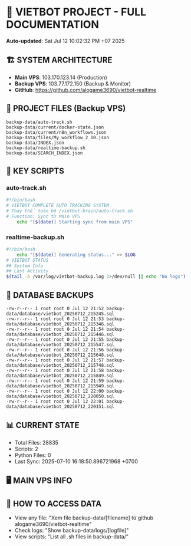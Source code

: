# 🤖 VIETBOT PROJECT - FULL DOCUMENTATION
**Auto-updated**: Sat Jul 12 10:02:32 PM +07 2025

## 🏗️ SYSTEM ARCHITECTURE
- **Main VPS**: 103.170.123.14 (Production)
- **Backup VPS**: 103.77.172.150 (Backup & Monitor)
- **GitHub**: https://github.com/alogame3690/vietbot-realtime

## 📁 PROJECT FILES (Backup VPS)
```
backup-data/auto-track.sh
backup-data/current/docker-state.json
backup-data/current/n8n_workflows.json
backup-data/files/My_workflow_2_10.json
backup-data/INDEX.json
backup-data/realtime-backup.sh
backup-data/SEARCH_INDEX.json
```

## 🔧 KEY SCRIPTS
### auto-track.sh
```bash
#!/bin/bash
# VIETBOT COMPLETE AUTO TRACKING SYSTEM
# Thay thế toàn bộ /vietbot-brain/auto-track.sh
# Function: Sync từ Main VPS
    echo "[$(date)] Starting sync from main VPS"
```
### realtime-backup.sh
```bash
#!/bin/bash
    echo "[$(date)] Generating status..." >> $LOG
# VIETBOT STATUS
## System Info
## Last Activity
$(tail -5 /var/log/vietbot-backup.log 2>/dev/null || echo "No logs")
```

## 💾 DATABASE BACKUPS
```
-rw-r--r-- 1 root root 0 Jul 12 21:52 backup-data/database/vietbot_20250712_215245.sql
-rw-r--r-- 1 root root 0 Jul 12 21:53 backup-data/database/vietbot_20250712_215346.sql
-rw-r--r-- 1 root root 0 Jul 12 21:54 backup-data/database/vietbot_20250712_215446.sql
-rw-r--r-- 1 root root 0 Jul 12 21:55 backup-data/database/vietbot_20250712_215547.sql
-rw-r--r-- 1 root root 0 Jul 12 21:56 backup-data/database/vietbot_20250712_215648.sql
-rw-r--r-- 1 root root 0 Jul 12 21:57 backup-data/database/vietbot_20250712_215748.sql
-rw-r--r-- 1 root root 0 Jul 12 21:58 backup-data/database/vietbot_20250712_215849.sql
-rw-r--r-- 1 root root 0 Jul 12 21:59 backup-data/database/vietbot_20250712_215949.sql
-rw-r--r-- 1 root root 0 Jul 12 22:00 backup-data/database/vietbot_20250712_220050.sql
-rw-r--r-- 1 root root 0 Jul 12 22:01 backup-data/database/vietbot_20250712_220151.sql
```

## 📊 CURRENT STATE
- Total Files: 28835
- Scripts: 2
- Python Files: 0
- Last Sync: 2025-07-10 16:18:50.896721968 +0700

## 🖥️ MAIN VPS INFO


## 🚨 HOW TO ACCESS DATA
- View any file: "Xem file backup-data/[filename] từ github alogame3690/vietbot-realtime"
- Check logs: "Show backup-data/logs/[logfile]"
- View scripts: "List all .sh files in backup-data/"
